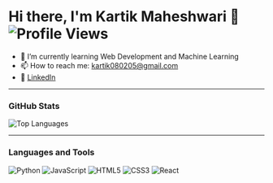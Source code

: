 # Hi there, I'm Kartik Maheshwari 👋 ![Profile Views](https://komarev.com/ghpvc/?username=Kartikmaheshwari080205&style=flat-square&color=blue)

- 🌱 I’m currently learning Web Development and Machine Learning
- 📫 How to reach me: kartik080205@gmail.com
- 🚀 [LinkedIn](https://www.linkedin.com/in/kartikm08/)

---

### GitHub Stats
![Top Languages](https://github-readme-stats.vercel.app/api/top-langs/?username=Kartikmaheshwari080205&layout=compact&theme=dark)

---

### Languages and Tools
![Python](https://img.shields.io/badge/-Python-3776AB?style=flat-square&logo=python&logoColor=white)
![JavaScript](https://img.shields.io/badge/-JavaScript-F7DF1E?style=flat-square&logo=javascript&logoColor=black)
![HTML5](https://img.shields.io/badge/-HTML5-E34F26?style=flat-square&logo=html5&logoColor=white)
![CSS3](https://img.shields.io/badge/-CSS3-1572B6?style=flat-square&logo=css3&logoColor=white)
![React](https://img.shields.io/badge/-React-61DAFB?style=flat-square&logo=react&logoColor=black)
